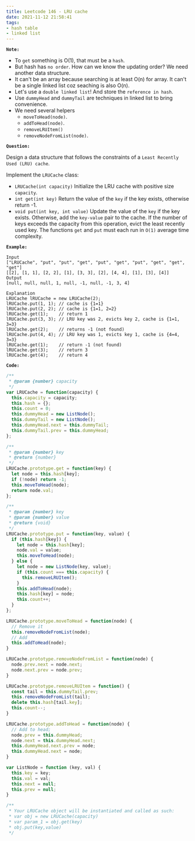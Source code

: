 ```yaml
---
title: Leetcode 146 - LRU cache
date: 2021-11-12 21:58:41
tags:
- hash table
- linked list
---
```

**`Note:`**
- To `get` something is O(1), that must be a `hash`.
- But hash has `no order`. How can we know the updating order? We need another data structure.
- It can't be an array because searching is at least O(n) for array. It can't be a single linked list coz seaching is also O(n).
- Let's use a `double linked list`! And store the `reference in hash`.
- Use `dummyHead` and `dummyTail` are techniques in linked list to bring convenience.
- We need several helpers
  - `moveToHead(node)`.
  - `addToHead(node)`.
  - `removeLRUItem()`
  - `removeNodeFromList(node)`.

**`Question:`**

Design a data structure that follows the constraints of a `Least Recently Used (LRU) cache`.

Implement the `LRUCache` class:

- `LRUCache(int capacity)` Initialize the LRU cache with positive size `capacity`.
- `int get(int key)` Return the value of the `key` if the key exists, otherwise return -1.
- `void put(int key, int value)` Update the value of the `key` if the key exists. Otherwise, add the `key-value` pair to the cache. If the number of keys exceeds the capacity from this operation, evict the least recently used key.
The functions `get` and `put` must each run in `O(1)` average time complexity.

**`Example:`**
```
Input
["LRUCache", "put", "put", "get", "put", "get", "put", "get", "get", "get"]
[[2], [1, 1], [2, 2], [1], [3, 3], [2], [4, 4], [1], [3], [4]]
Output
[null, null, null, 1, null, -1, null, -1, 3, 4]

Explanation
LRUCache lRUCache = new LRUCache(2);
lRUCache.put(1, 1); // cache is {1=1}
lRUCache.put(2, 2); // cache is {1=1, 2=2}
lRUCache.get(1);    // return 1
lRUCache.put(3, 3); // LRU key was 2, evicts key 2, cache is {1=1, 3=3}
lRUCache.get(2);    // returns -1 (not found)
lRUCache.put(4, 4); // LRU key was 1, evicts key 1, cache is {4=4, 3=3}
lRUCache.get(1);    // return -1 (not found)
lRUCache.get(3);    // return 3
lRUCache.get(4);    // return 4
```

**`Code:`**
```javascript
/**
 * @param {number} capacity
 */
var LRUCache = function(capacity) {
  this.capacity = capacity;
  this.hash = {};
  this.count = 0;
  this.dummyHead = new ListNode();
  this.dummyTail = new ListNode();
  this.dummyHead.next = this.dummyTail;
  this.dummyTail.prev = this.dummyHead;
};

/** 
 * @param {number} key
 * @return {number}
 */
LRUCache.prototype.get = function(key) {
  let node = this.hash[key];
  if (!node) return -1;
  this.moveToHead(node);
  return node.val;
};

/** 
 * @param {number} key 
 * @param {number} value
 * @return {void}
 */
LRUCache.prototype.put = function(key, value) {
  if (this.hash[key]) {
    let node = this.hash[key];
    node.val = value;
    this.moveToHead(node);
  } else {
    let node = new ListNode(key, value);
    if (this.count === this.capacity) {
      this.removeLRUItem();
    }
    this.addToHead(node);
    this.hash[key] = node;
    this.count++;
  }
};

LRUCache.prototype.moveToHead = function(node) {
  // Remove it
  this.removeNodeFromList(node);
  // Add
  this.addToHead(node);
}

LRUCache.prototype.removeNodeFromList = function(node) {
  node.prev.next = node.next;
  node.next.prev = node.prev;
}

LRUCache.prototype.removeLRUItem = function() {
  const tail = this.dummyTail.prev;
  this.removeNodeFromList(tail);
  delete this.hash[tail.key];
  this.count--;
}

LRUCache.prototype.addToHead = function(node) {
  // Add to head;
  node.prev = this.dummyHead;
  node.next = this.dummyHead.next;
  this.dummyHead.next.prev = node;
  this.dummyHead.next = node;
}

var ListNode = function (key, val) {
  this.key = key;
  this.val = val;
  this.next = null;
  this.prev = null; 
}

/**
 * Your LRUCache object will be instantiated and called as such:
 * var obj = new LRUCache(capacity)
 * var param_1 = obj.get(key)
 * obj.put(key,value)
 */
```